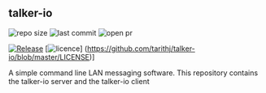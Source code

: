 ## talker-io

<img alt="repo size" src="https://img.shields.io/github/repo-size/tarithj/talker-io"/>
<img alt="last commit" src="https://img.shields.io/github/commits-since/tarithj/talker-io/latest/master"/>
<img alt="open pr" src="https://img.shields.io/github/issues-pr-raw/tarithj/talker-io"/>


[![Release](https://img.shields.io/github/release/tarithj/talker-io.svg?label=Release)](https://github.com/tarithj/talker-io/releases)
[![licence](https://img.shields.io/github/license/tarithj/talker-io)]
(https://github.com/tarithj/talker-io/blob/master/LICENSE)]

A simple command line LAN messaging software.
This repository contains the talker-io server and the talker-io client


